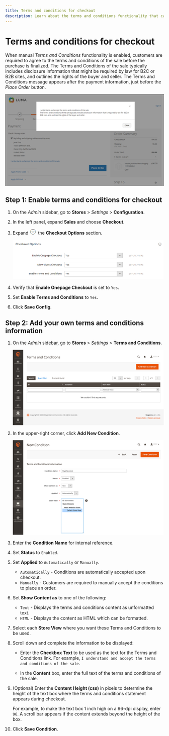 ```yaml
---
title: Terms and conditions for checkout
description: Learn about the terms and conditions functionality that can be configured for your store.
---
```

# Terms and conditions for checkout

When manual _Terms and Conditions_ functionality is enabled, customers are required to agree to the terms and conditions of the sale before the purchase is finalized. The Terms and Conditions of the sale typically includes disclosure information that might be required by law for B2C or B2B sites, and outlines the rights of the buyer and seller. The Terms and Conditions message appears after the payment information, just before the _Place Order_ button.

![Terms and Conditions at checkout](./assets/storefront-checkout-step2-terms-conditions.png)<!-- zoom -->

## Step 1: Enable terms and conditions for checkout

1. On the _Admin_ sidebar, go to **Stores** > _Settings_ > **Configuration**.

1. In the left panel, expand **Sales** and choose **Checkout**.

1. Expand ![Expansion selector](../assets/icon-display-expand.png) the **Checkout Options** section.

   ![Checkout Options](./assets/checkout-terms-options.png)<!-- zoom -->

1. Verify that **Enable Onepage Checkout** is set to `Yes`.

1. Set **Enable Terms and Conditions** to `Yes`.

1. Click **Save Config**.

## Step 2: Add your own terms and conditions information

1. On the _Admin_ sidebar, go to **Stores** > _Settings_ > **Terms and Conditions**.

   ![Terms and Conditions grid](./assets/terms-conditions.png)<!-- zoom -->

1. In the upper-right corner, click **Add New Condition**.

   ![New Condition](./assets/terms-conditions-new.png)<!-- zoom -->

1. Enter the **Condition Name** for internal reference.

1. Set **Status** to `Enabled`.

1. Set **Applied** to `Automatically` or `Manually`.

   - `Automatically` - Conditions are automatically accepted upon checkout.
   - `Manually` - Customers are required to manually accept the conditions to place an order.

1. Set **Show Content as** to one of the following:

   - `Text` - Displays the terms and conditions content as unformatted text.
   - `HTML` - Displays the content as HTML which can be formatted.

1. Select each **Store View** where you want these Terms and Conditions to be used.

1. Scroll down and complete the information to be displayed:

   - Enter the **Checkbox Text** to be used as the text for the Terms and Conditions link. For example, `I understand and accept the terms and conditions of the sale`.

   - In the **Content** box, enter the full text of the terms and conditions of the sale.

1. (Optional) Enter the **Content Height (css)** in pixels to determine the height of the text box where the terms and conditions statement appears during checkout.

   For example, to make the text box 1 inch high on a 96-dpi display, enter `96`. A scroll bar appears if the content extends beyond the height of the box.

1. Click **Save Condition**.
